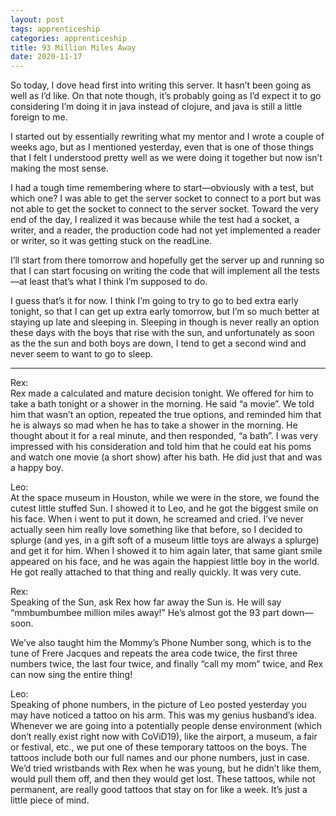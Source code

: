 ```yaml
---
layout: post 
tags: apprenticeship
categories: apprenticeship
title: 93 Million Miles Away
date: 2020-11-17
---
```


So today, I dove head first into writing this server.  It hasn’t been going as well as I’d like.  On that note though, it’s probably going as I’d expect it to go considering I’m doing it in java instead of clojure, and java is still a little foreign to me.  

I started out by essentially rewriting what my mentor and I wrote a couple of weeks ago, but as I mentioned yesterday, even that is one of those things that I felt I understood pretty well as we were doing it together but now isn’t making the most sense.  

I had a tough time remembering where to start—obviously with a test, but which one?  I was able to get the server socket to connect to a port but was not able to get the socket to connect to the server socket.  Toward the very end of the day, I realized it was because while the test had a socket, a writer, and a reader, the production code had not yet implemented a reader or writer, so it was getting stuck on the readLine.  

I’ll start from there tomorrow and hopefully get the server up and running so that I can start focusing on writing the code that will implement all the tests—at least that’s what I think I’m supposed to do.  

I guess that’s it for now.  I think I’m going to try to go to bed extra early tonight, so that I can get up extra early tomorrow, but I’m so much better at staying up late and sleeping in.  Sleeping in though is never really an option these days with the boys that rise with the sun, and unfortunately as soon as the the sun and both boys are down, I tend to get a second wind and never seem to want to go to sleep.


***
Rex:  
Rex made a calculated and mature decision tonight.  We offered for him to take a bath tonight or a shower in the morning.  He said “a movie”.  We told him that wasn’t an option, repeated the true options, and reminded him that he is always so mad when he has to take a shower in the morning.  He thought about it for a real minute, and then responded, “a bath”.  I was very impressed with his consideration and told him that he could eat his poms and watch one movie (a short show) after his bath.  He did just that and was a happy boy.

Leo:  
At the space museum in Houston, while we were in the store, we found the cutest little stuffed Sun.  I showed it to Leo, and he got the biggest smile on his face.  When i went to put it down, he screamed and cried.  I’ve never actually seen him really love something like that before, so I decided to splurge (and yes, in a gift soft of a museum little toys are always a splurge) and get it for him.  When I showed it to him again later, that same giant smile appeared on his face, and he was again the happiest little boy in the world.  He got really attached to that thing and really quickly.  It was very cute.  

Rex:  
Speaking of the Sun, ask Rex how far away the Sun is.  He will say “mmbumbumbee million miles away!”  He’s almost got the 93 part down—soon.  

We’ve also taught him the Mommy’s Phone Number song, which is to the tune of Frere Jacques and repeats the area code twice, the first three numbers twice, the last four twice, and finally “call my mom” twice, and Rex can now sing the entire thing!

Leo:  
Speaking of phone numbers, in the picture of Leo posted yesterday you may have noticed a tattoo on his arm.  This was my genius husband’s idea.  Whenever we are going into a potentially people dense environment (which don’t really exist right now with CoViD19), like the airport, a museum, a fair or festival, etc., we put one of these temporary tattoos on the boys.  The tattoos include both our full names and our phone numbers, just in case.  We’d tried wristbands with Rex when he was young, but he didn’t like them, would pull them off, and then they would get lost.  These tattoos, while not permanent, are really good tattoos that stay on for like a week.  It’s just a little piece of mind.  
